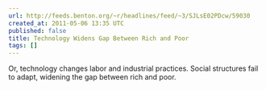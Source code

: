 ```yaml
---
url: http://feeds.benton.org/~r/headlines/feed/~3/SJLsE02PDcw/59030
created_at: 2011-05-06 13:35 UTC
published: false
title: Technology Widens Gap Between Rich and Poor
tags: []
---
```


Or, technology changes labor and industrial practices. Social structures fail to adapt, widening the gap between rich and poor.
